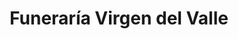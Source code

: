 ---
title: "Funeraría Virgen del Valle"
url: /caracas/funeraria-virgen-del-valle/
shop: Bestattungen
---